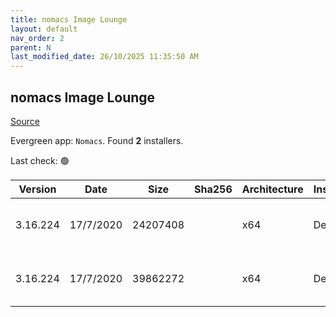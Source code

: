 ```yaml
---
title: nomacs Image Lounge
layout: default
nav_order: 2
parent: N
last_modified_date: 26/10/2025 11:35:50 AM
---
```


## nomacs Image Lounge

[Source](https://nomacs.org/)

Evergreen app: `Nomacs`. Found **2** installers.

Last check: 🟢

| Version  | Date      | Size     | Sha256 | Architecture | InstallerType | Type | URI                                                                                                                                                                  |
| -------- | --------- | -------- | ------ | ------------ | ------------- | ---- | -------------------------------------------------------------------------------------------------------------------------------------------------------------------- |
| 3.16.224 | 17/7/2020 | 24207408 |        | x64          | Default       | exe  | [https://github.com/nomacs/nomacs/releases/download/3.16.224/nomacs-setup-x64.exe](https://github.com/nomacs/nomacs/releases/download/3.16.224/nomacs-setup-x64.exe) |
| 3.16.224 | 17/7/2020 | 39862272 |        | x64          | Default       | msi  | [https://github.com/nomacs/nomacs/releases/download/3.16.224/nomacs-setup-x64.msi](https://github.com/nomacs/nomacs/releases/download/3.16.224/nomacs-setup-x64.msi) |
